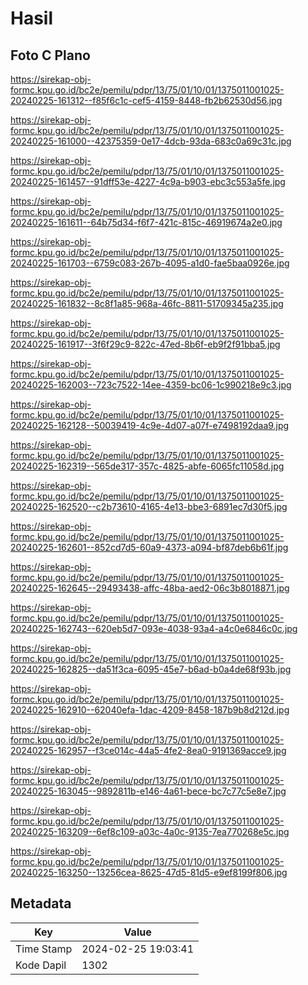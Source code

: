 # Hasil

## Foto C Plano

https://sirekap-obj-formc.kpu.go.id/bc2e/pemilu/pdpr/13/75/01/10/01/1375011001025-20240225-161312--f85f6c1c-cef5-4159-8448-fb2b62530d56.jpg

https://sirekap-obj-formc.kpu.go.id/bc2e/pemilu/pdpr/13/75/01/10/01/1375011001025-20240225-161000--42375359-0e17-4dcb-93da-683c0a69c31c.jpg

https://sirekap-obj-formc.kpu.go.id/bc2e/pemilu/pdpr/13/75/01/10/01/1375011001025-20240225-161457--91dff53e-4227-4c9a-b903-ebc3c553a5fe.jpg

https://sirekap-obj-formc.kpu.go.id/bc2e/pemilu/pdpr/13/75/01/10/01/1375011001025-20240225-161611--64b75d34-f6f7-421c-815c-46919674a2e0.jpg

https://sirekap-obj-formc.kpu.go.id/bc2e/pemilu/pdpr/13/75/01/10/01/1375011001025-20240225-161703--6759c083-267b-4095-a1d0-fae5baa0926e.jpg

https://sirekap-obj-formc.kpu.go.id/bc2e/pemilu/pdpr/13/75/01/10/01/1375011001025-20240225-161832--8c8f1a85-968a-46fc-8811-51709345a235.jpg

https://sirekap-obj-formc.kpu.go.id/bc2e/pemilu/pdpr/13/75/01/10/01/1375011001025-20240225-161917--3f6f29c9-822c-47ed-8b6f-eb9f2f91bba5.jpg

https://sirekap-obj-formc.kpu.go.id/bc2e/pemilu/pdpr/13/75/01/10/01/1375011001025-20240225-162003--723c7522-14ee-4359-bc06-1c990218e9c3.jpg

https://sirekap-obj-formc.kpu.go.id/bc2e/pemilu/pdpr/13/75/01/10/01/1375011001025-20240225-162128--50039419-4c9e-4d07-a07f-e7498192daa9.jpg

https://sirekap-obj-formc.kpu.go.id/bc2e/pemilu/pdpr/13/75/01/10/01/1375011001025-20240225-162319--565de317-357c-4825-abfe-6065fc11058d.jpg

https://sirekap-obj-formc.kpu.go.id/bc2e/pemilu/pdpr/13/75/01/10/01/1375011001025-20240225-162520--c2b73610-4165-4e13-bbe3-6891ec7d30f5.jpg

https://sirekap-obj-formc.kpu.go.id/bc2e/pemilu/pdpr/13/75/01/10/01/1375011001025-20240225-162601--852cd7d5-60a9-4373-a094-bf87deb6b61f.jpg

https://sirekap-obj-formc.kpu.go.id/bc2e/pemilu/pdpr/13/75/01/10/01/1375011001025-20240225-162645--29493438-affc-48ba-aed2-06c3b8018871.jpg

https://sirekap-obj-formc.kpu.go.id/bc2e/pemilu/pdpr/13/75/01/10/01/1375011001025-20240225-162743--620eb5d7-093e-4038-93a4-a4c0e6846c0c.jpg

https://sirekap-obj-formc.kpu.go.id/bc2e/pemilu/pdpr/13/75/01/10/01/1375011001025-20240225-162825--da51f3ca-6095-45e7-b6ad-b0a4de68f93b.jpg

https://sirekap-obj-formc.kpu.go.id/bc2e/pemilu/pdpr/13/75/01/10/01/1375011001025-20240225-162910--62040efa-1dac-4209-8458-187b9b8d212d.jpg

https://sirekap-obj-formc.kpu.go.id/bc2e/pemilu/pdpr/13/75/01/10/01/1375011001025-20240225-162957--f3ce014c-44a5-4fe2-8ea0-9191369acce9.jpg

https://sirekap-obj-formc.kpu.go.id/bc2e/pemilu/pdpr/13/75/01/10/01/1375011001025-20240225-163045--9892811b-e146-4a61-bece-bc7c77c5e8e7.jpg

https://sirekap-obj-formc.kpu.go.id/bc2e/pemilu/pdpr/13/75/01/10/01/1375011001025-20240225-163209--6ef8c109-a03c-4a0c-9135-7ea770268e5c.jpg

https://sirekap-obj-formc.kpu.go.id/bc2e/pemilu/pdpr/13/75/01/10/01/1375011001025-20240225-163250--13256cea-8625-47d5-81d5-e9ef8199f806.jpg


## Metadata

| Key        | Value               |
| ---------- | ------------------- |
| Time Stamp | 2024-02-25 19:03:41 |
| Kode Dapil | 1302                |



